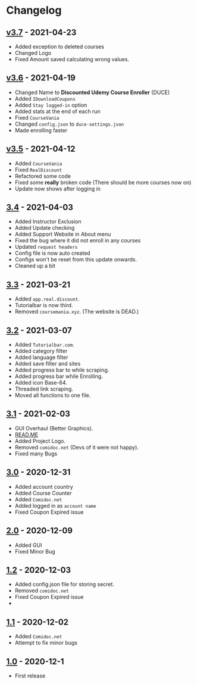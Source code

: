 # Changelog

## [v3.7](https://github.com/techtanic/Discounted-Udemy-Course-Enroller/releases/tag/v3.7) - 2021-04-23

- Added exception to deleted courses
- Changed Logo
- Fixed Amount saved calculating wrong values.

## [v3.6](https://github.com/techtanic/Discounted-Udemy-Course-Enroller/releases/tag/v3.6) - 2021-04-19

- Changed Name to **Discounted Udemy Course Enroller** (DUCE)
- Added `IDownloadCoupons`
- Added `Stay logged-in` option
- Added stats at the end of each run
- Fixed `CourseVania`
- Changed `config.json` to `duce-settings.json` 
- Made enrolling faster


## [v3.5](https://github.com/techtanic/Discounted-Udemy-Course-Enroller/releases/tag/v3.5) - 2021-04-12

- Added `CourseVania`
- Fixed `RealDiscount`
- Refactored some code
- Fixed some **really** broken code (There should be more courses now on)
- Update now shows after logging in
  

## [3.4](https://github.com/techtanic/Discounted-Udemy-Course-Enroller/releases/tag/v3.4) - 2021-04-03 


- Added Instructor Exclusion
- Added Update checking
- Added Support Website in About menu
- Fixed the bug where it did not enroll in any courses
- Updated `request headers`
- Config file is now auto created
- Configs won't be reset from this update onwards.
- Cleaned up a bit

## [3.3](https://github.com/techtanic/Discounted-Udemy-Course-Enroller/releases/tag/v3.3) - 2021-03-21 

- Added `app.real.discount`.
- Tutorialbar is now third.
- Removed `coursemania.xyz`. (The website is DEAD.)

## [3.2](https://github.com/techtanic/Discounted-Udemy-Course-Enroller/releases/tag/v3.2) - 2021-03-07

- Added `Tutorialbar.com`.
- Added category filter
- Added language filter
- Added save filter and sites
- Added progress bar to while scraping.
- Added progress bar while Enrolling.
- Added icon Base-64.
- Threaded link scraping.
- Moved all functions to one file.


## [3.1] - 2021-02-03

- GUI Overhaul (Better Graphics).
- [READ.ME](https://github.com/techtanic/Discounted-Udemy-Course-Enroller/blob/master/README.md)
- Added Project Logo.
- Removed `comidoc.net` (Devs of it were not happy).
- Fixed many Bugs

## [3.0] - 2020-12-31

- Added account country
- Added Course Counter
- Added `Comidoc.net`
- Added logged in as `account name` 
- Fixed Coupon Expired issue

## [2.0] - 2020-12-09

- Added GUI
- Fixed Minor Bug

## [1.2] - 2020-12-03

- Added config.json file for storing secret. 
- Removed `comidoc.net`
- Fixed Coupon Expired issue
- 
## [1.1] - 2020-12-02

- Added `Comidoc.net`
- Attempt to fix minor bugs

## [1.0] - 2020-12-1

- First release

[3.1]: https://github.com/techtanic/Discounted-Udemy-Course-Enroller/releases/tag/v3.1
[3.0]: https://github.com/techtanic/Discounted-Udemy-Course-Enroller/releases/tag/v3.0
[2.0]: https://github.com/techtanic/Discounted-Udemy-Course-Enroller/releases/tag/v2.0
[1.2]: https://github.com/techtanic/Discounted-Udemy-Course-Enroller/releases/tag/v1.2
[1.1]: https://github.com/techtanic/Discounted-Udemy-Course-Enroller/releases/tag/v1.1
[1.0]: https://github.com/techtanic/Discounted-Udemy-Course-Enroller/releases/tag/v1.0
